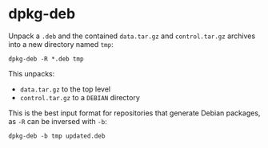 # dpkg-deb

Unpack a `.deb` and the contained `data.tar.gz` and `control.tar.gz` archives into a new directory named `tmp`:

    dpkg-deb -R *.deb tmp

This unpacks:

- `data.tar.gz` to the top level
- `control.tar.gz` to a `DEBIAN` directory

This is the best input format for repositories that generate Debian packages, as `-R` can be inversed with `-b`:

    dpkg-deb -b tmp updated.deb
